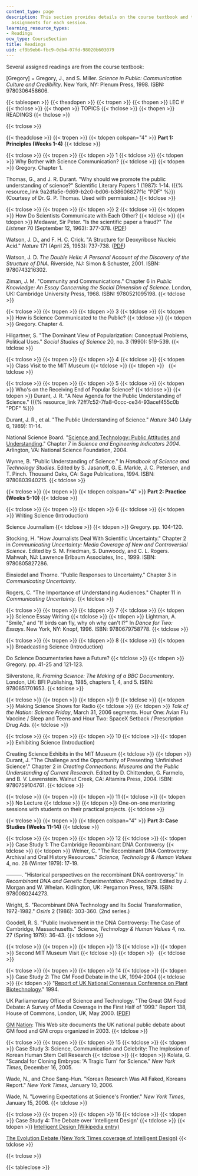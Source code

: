 ```yaml
---
content_type: page
description: This section provides details on the course textbook and the reading
  assignments for each session.
learning_resource_types:
- Readings
ocw_type: CourseSection
title: Readings
uid: cf9b9eb6-fbc9-0db4-07fd-98020b603079
---
```


Several assigned readings are from the course textbook:

\[Gregory\] = Gregory, J., and S. Miller. _Science in Public: Communication Culture and Credibility_. New York, NY: Plenum Press, 1998. ISBN: 9780306458606.

{{< tableopen >}}
{{< theadopen >}}
{{< tropen >}}
{{< thopen >}}
LEC #
{{< thclose >}}
{{< thopen >}}
TOPICS
{{< thclose >}}
{{< thopen >}}
READINGS
{{< thclose >}}

{{< trclose >}}

{{< theadclose >}}
{{< tropen >}}
{{< tdopen colspan="4" >}}
**Part 1: Principles (Weeks 1-4)**
{{< tdclose >}}

{{< trclose >}}
{{< tropen >}}
{{< tdopen >}}
1
{{< tdclose >}}
{{< tdopen >}}
Why Bother with Science Communication?
{{< tdclose >}}
{{< tdopen >}}
Gregory. Chapter 1.  
  
Thomas, G., and J. R. Durant. "Why should we promote the public understanding of science?" Scientific Literary Papers 1 (1987): 1-14. ({{% resource_link 9a2dfa5e-9d69-b2c0-bd06-b38606827f1c "PDF" %}})(Courtesy of Dr. G. P. Thomas. Used with permission.)
{{< tdclose >}}

{{< trclose >}}
{{< tropen >}}
{{< tdopen >}}
2
{{< tdclose >}}
{{< tdopen >}}
How Do Scientists Communicate with Each Other?
{{< tdclose >}}
{{< tdopen >}}
Medawar, Sir Peter. "Is the scientific paper a fraud?" _The Listener_ 70 (September 12, 1963): 377-378. ([PDF](http://maagar.openu.ac.il/opus/static/binaries/editor/bank66/medawar_paper_fraud_1.pdf))  
  
Watson, J. D., and F. H. C. Crick. "A Structure for Deoxyribose Nucleic Acid." _Nature_ 171 (April 25, 1953): 737-738. ([PDF](http://www.nature.com/nature/dna50/watsoncrick.pdf))  
  
Watson, J. D. _The Double Helix: A Personal Account of the Discovery of the Structure of DNA_. Riverside, NJ: Simon & Schuster, 2001. ISBN: 9780743216302.  
  
Ziman, J. M. "Community and Communications." Chapter 6 in _Public Knowledge: An Essay Concerning the Social Dimension of Science_. London, UK: Cambridge University Press, 1968. ISBN: 9780521095198.
{{< tdclose >}}

{{< trclose >}}
{{< tropen >}}
{{< tdopen >}}
3
{{< tdclose >}}
{{< tdopen >}}
How is Science Communicated to the Public?
{{< tdclose >}}
{{< tdopen >}}
Gregory. Chapter 4.  
  
Hilgartner, S. "The Dominant View of Popularization: Conceptual Problems, Political Uses." _Social Studies of Science_ 20, no. 3 (1990): 519-539.
{{< tdclose >}}

{{< trclose >}}
{{< tropen >}}
{{< tdopen >}}
4
{{< tdclose >}}
{{< tdopen >}}
Class Visit to the MIT Museum
{{< tdclose >}}
{{< tdopen >}}
 
{{< tdclose >}}

{{< trclose >}}
{{< tropen >}}
{{< tdopen >}}
5
{{< tdclose >}}
{{< tdopen >}}
Who's on the Receiving End of Popular Science?
{{< tdclose >}}
{{< tdopen >}}
Durant, J. R. "A New Agenda for the Public Understanding of Science." ({{% resource_link 72ff7c52-7fa8-0ccc-ce34-93acef455c0b "PDF" %}})  
  
Durant, J. R., et al. "The Public Understanding of Science." _Nature_ 340 (July 6, 1989): 11-14.  
  
National Science Board. "[Science and Technology: Public Attitudes and Understanding](http://www.nsf.gov/statistics/seind04/c7/c7h.htm)." Chapter 7 in _Science and Engineering Indicators 2004_. Arlington, VA: National Science Foundation, 2004.  
  
Wynne, B. "Public Understanding of Science." In _Handbook of Science and Technology Studies_. Edited by S. Jasanoff, G. E. Markle, J. C. Petersen, and T. Pinch. Thousand Oaks, CA: Sage Publications, 1994. ISBN: 9780803940215.
{{< tdclose >}}

{{< trclose >}}
{{< tropen >}}
{{< tdopen colspan="4" >}}
**Part 2: Practice (Weeks 5-10)**
{{< tdclose >}}

{{< trclose >}}
{{< tropen >}}
{{< tdopen >}}
6
{{< tdclose >}}
{{< tdopen >}}
Writing Science (Introduction)  
  
Science Journalism
{{< tdclose >}}
{{< tdopen >}}
Gregory. pp. 104-120.  
  
Stocking, H. "How Journalists Deal With Scientific Uncertainty." Chapter 2 in _Communicating Uncertainty: Media Coverage of New and Controversial Science_. Edited by S. M. Friedman, S. Dunwoody, and C. L. Rogers. Mahwah, NJ: Lawrence Erlbaum Associates, Inc., 1999. ISBN: 9780805827286.  
  
Einsiedel and Thorne. "Public Responses to Uncertainty." Chapter 3 in _Communicating Uncertainty_.  
  
Rogers, C. "The Importance of Understanding Audiences." Chapter 11 in _Communicating Uncertainty._
{{< tdclose >}}

{{< trclose >}}
{{< tropen >}}
{{< tdopen >}}
7
{{< tdclose >}}
{{< tdopen >}}
Science Essay Writing
{{< tdclose >}}
{{< tdopen >}}
Lightman, A. "Smile," and "If birds can fly, why oh why can't I?" In _Dance for Two: Essays_. New York, NY: Knopf, 1996. ISBN: 9780679758778.
{{< tdclose >}}

{{< trclose >}}
{{< tropen >}}
{{< tdopen >}}
8
{{< tdclose >}}
{{< tdopen >}}
Broadcasting Science (Introduction)  
  
Do Science Documentaries have a Future?
{{< tdclose >}}
{{< tdopen >}}
Gregory. pp. 41-25 and 121-123.  
  
Silverstone, R. _Framing Science: The Making of a BBC Documentary_. London, UK: BFI Publishing, 1985, chapters 1, 4, and 5. ISBN: 9780851701653.
{{< tdclose >}}

{{< trclose >}}
{{< tropen >}}
{{< tdopen >}}
9
{{< tdclose >}}
{{< tdopen >}}
Making Science Shows for Radio
{{< tdclose >}}
{{< tdopen >}}
_Talk of the Nation: Science Friday_, March 31, 2006 segments. Hour One: Avian Flu Vaccine / Sleep and Teens and Hour Two: SpaceX Setback / Prescription Drug Ads.
{{< tdclose >}}

{{< trclose >}}
{{< tropen >}}
{{< tdopen >}}
10
{{< tdclose >}}
{{< tdopen >}}
Exhibiting Science (Introduction)  
  
Creating Science Exhibits in the MIT Museum
{{< tdclose >}}
{{< tdopen >}}
Durant, J. "The Challenge and the Opportunity of Presenting 'Unfinished Science'." Chapter 2 in _Creating Connections: Museums and the Public Understanding of Current Research_. Edited by D. Chittenden, G. Farmelo, and B. V. Lewenstein. Walnut Creek, CA: Altamira Press, 2004. ISBN: 9780759104761.
{{< tdclose >}}

{{< trclose >}}
{{< tropen >}}
{{< tdopen >}}
11
{{< tdclose >}}
{{< tdopen >}}
No Lecture
{{< tdclose >}}
{{< tdopen >}}
One-on-one mentoring sessions with students on their practical projects.
{{< tdclose >}}

{{< trclose >}}
{{< tropen >}}
{{< tdopen colspan="4" >}}
**Part 3: Case Studies (Weeks 11-14)**
{{< tdclose >}}

{{< trclose >}}
{{< tropen >}}
{{< tdopen >}}
12
{{< tdclose >}}
{{< tdopen >}}
Case Study 1: The Cambridge Recombinant DNA Controversy
{{< tdclose >}}
{{< tdopen >}}
Weiner, C. "The Recombinant DNA Controversy: Archival and Oral History Resources." _Science, Technology & Human Values_ 4, no. 26 (Winter 1979): 17-19.  
  
———. "Historical perspectives on the recombinant DNA controversy." In _Recombinant DNA and Genetic Experimentation: Proceedings_. Edited by J. Morgan and W. Whelan. Kidlington, UK: Pergamon Press, 1979. ISBN: 9780080244273.  
  
Wright, S. "Recombinant DNA Technology and Its Social Transformation, 1972-1982." _Osiris_ 2 (1986): 303-360. (2nd series.)  
  
Goodell, R. S. "Public Involvement in the DNA Controversy: The Case of Cambridge, Massachusetts." _Science, Technology & Human Values_ 4, no. 27 (Spring 1979): 36-43.
{{< tdclose >}}

{{< trclose >}}
{{< tropen >}}
{{< tdopen >}}
13
{{< tdclose >}}
{{< tdopen >}}
Second MIT Museum Visit
{{< tdclose >}}
{{< tdopen >}}
 
{{< tdclose >}}

{{< trclose >}}
{{< tropen >}}
{{< tdopen >}}
14
{{< tdclose >}}
{{< tdopen >}}
Case Study 2: The GM Food Debate in the UK, 1994-2004
{{< tdclose >}}
{{< tdopen >}}
"[Report of UK National Consensus Conference on Plant Biotechnology](http://journals.sagepub.com/doi/abs/10.1088/0963-6625/4/2/006)." 1994.  
  
UK Parliamentary Office of Science and Technology. "The Great GM Food Debate: A Survey of Media Coverage in the First Half of 1999." Report 138, House of Commons, London, UK, May 2000. ([PDF](https://post.parliament.uk/research-briefings/post-report-11/))  
  
[GM Nation](http://web.archive.org/web/20090212212418/http://srtp.org.uk/gmnat03.shtml): This Web site documents the UK national public debate about GM food and GM crops organized in 2003.
{{< tdclose >}}

{{< trclose >}}
{{< tropen >}}
{{< tdopen >}}
15
{{< tdclose >}}
{{< tdopen >}}
Case Study 3: Science, Communication and Celebrity: The Implosion of Korean Human Stem Cell Research
{{< tdclose >}}
{{< tdopen >}}
Kolata, G. "Scandal for Cloning Embryos: 'A Tragic Turn' for Science." _New York Times_, December 16, 2005.  
  
Wade, N., and Choe Sang-Hun. "Korean Research Was All Faked, Koreans Report." _New York Times_, January 10, 2006.  
  
Wade, N. "Lowering Expectations at Science's Frontier." _New York Times_, January 15, 2006.
{{< tdclose >}}

{{< trclose >}}
{{< tropen >}}
{{< tdopen >}}
16
{{< tdclose >}}
{{< tdopen >}}
Case Study 4: The Debate over 'Intelligent Design'
{{< tdclose >}}
{{< tdopen >}}
[Intelligent Design (Wikipedia entry)](http://en.wikipedia.org/wiki/Intelligent_Design)  
  
[The Evolution Debate (New York Times coverage of Intelligent Design)](http://www.nytimes.com/pages/science/sciencespecial2/index.html)
{{< tdclose >}}

{{< trclose >}}

{{< tableclose >}}